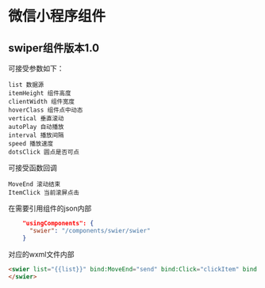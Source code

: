# 微信小程序组件

## swiper组件版本1.0

可接受参数如下：

    list 数据源
    itemHeight 组件高度
    clientWidth 组件宽度
    hoverClass 组件点中动态
    vertical 垂直滚动
    autoPlay 自动播放
    interval 播放间隔
    speed 播放速度
    dotsClick 圆点是否可点


可接受函数回调

    MoveEnd 滚动结束
    ItemClick 当前滚屏点击

在需要引用组件的json内部
```json
    "usingComponents": {
      "swier": "/components/swier/swier"
    }
```
    
 对应的wxml文件内部

```html
<swier list="{{list}}" bind:MoveEnd="send" bind:Click="clickItem" bind:ItemClick="ItemClick">
</swier>
```
